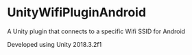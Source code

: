 # UnityWifiPluginAndroid
A Unity plugin that connects to a specific Wifi SSID for Android

Developed using Unity 2018.3.2f1

